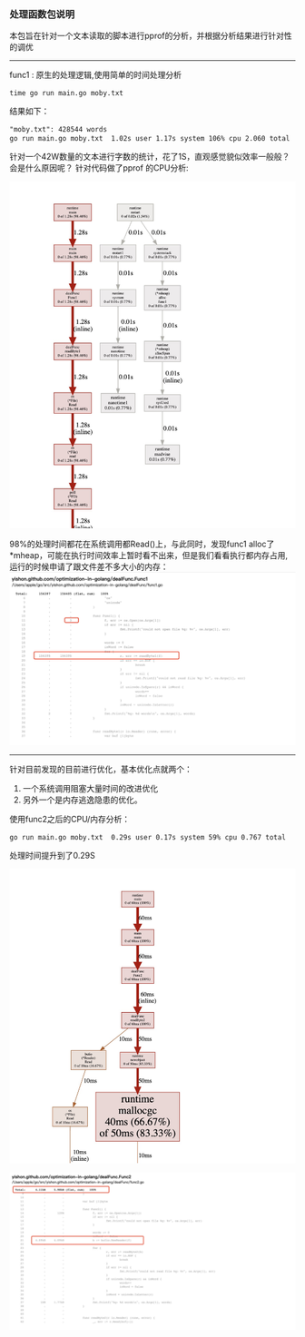 ### 处理函数包说明

本包旨在针对一个文本读取的脚本进行pprof的分析，并根据分析结果进行针对性的调优

---
func1 : 原生的处理逻辑,使用简单的时间处理分析
```
time go run main.go moby.txt
```
结果如下：
```
"moby.txt": 428544 words
go run main.go moby.txt  1.02s user 1.17s system 106% cpu 2.060 total
```

针对一个42W数量的文本进行字数的统计，花了1S，直观感觉貌似效率一般般？会是什么原因呢？
针对代码做了pprof 的CPU分析:

![func1](https://github.com/yishonfighting/optimization-in-golang/blob/master/dealFunc/pic/1616637428774.jpg)

98%的处理时间都花在系统调用都Read()上，与此同时，发现func1 alloc了*mheap，可能在执行时间效率上暂时看不出来，但是我们看看执行都内存占用,运行的时候申请了跟文件差不多大小的内存：
![func1 mem](https://github.com/yishonfighting/optimization-in-golang/blob/master/dealFunc/pic/mem.jpg)

---

针对目前发现的目前进行优化，基本优化点就两个：
1. 一个系统调用阻塞大量时间的改进优化
2. 另外一个是内存逃逸隐患的优化。

使用func2之后的CPU/内存分析：
```
go run main.go moby.txt  0.29s user 0.17s system 59% cpu 0.767 total

```
处理时间提升到了0.29S

![func2 cpu](https://github.com/yishonfighting/optimization-in-golang/blob/master/dealFunc/pic/cpu2.jpg)

![func2 mem](https://github.com/yishonfighting/optimization-in-golang/blob/master/dealFunc/pic/mem2.jpg)